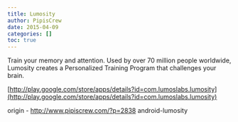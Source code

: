 ```yaml
---
title: Lumosity
author: PipisCrew
date: 2015-04-09
categories: []
toc: true
---
```


Train your memory and attention. Used by over 70 million people worldwide, Lumosity creates a Personalized Training Program that challenges your brain.

[http://play.google.com/store/apps/details?id=com.lumoslabs.lumosity](http://play.google.com/store/apps/details?id=com.lumoslabs.lumosity)

origin - http://www.pipiscrew.com/?p=2838 android-lumosity
